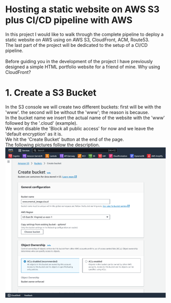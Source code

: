 # Hosting a static website on AWS S3 plus CI/CD pipeline with AWS

<p>In this project I would like to walk through the complete pipeline to deploy a static website on AWS using on AWS S3, CloudFront, ACM, Route53.<br>
The last part of the project will be dedicated to the setup of a CI/CD pipeline. <br>
<br>Before guiding you in the development of the project I have previously designed a simple HTML portfolio website for a friend of mine.
Why using CloudFront?
</p>

<h1>1. Create a S3 Bucket </h1>
<p>In the S3 console we will create two different buckets: first will be with the 'www'. the second will be without the 'www'; the reason is because. <br>
In the bucket name we insert the actual name of the website with the 'www' followed by the '.cloud' (example). <br>
We wont disable the 'Block all public access' for now and we leave the 'default encryption' as it is.<br>
We hit the 'Create Bucket' button at the end of the page.<br>
The following pictures follow the description. <br>
<img src="pictures/1.S3 bucket.png" alt="1.S3Bucket">
</p>
